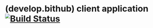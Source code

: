 (develop.bithub) client application [![Build Status](https://magnum.travis-ci.com/bithubapp/bithub-admin.svg?token=7ZMdK1bdsUC7QT7uNoUn&branch=develop)](https://magnum.travis-ci.com/bithubapp/bithub-addmin)
==============
